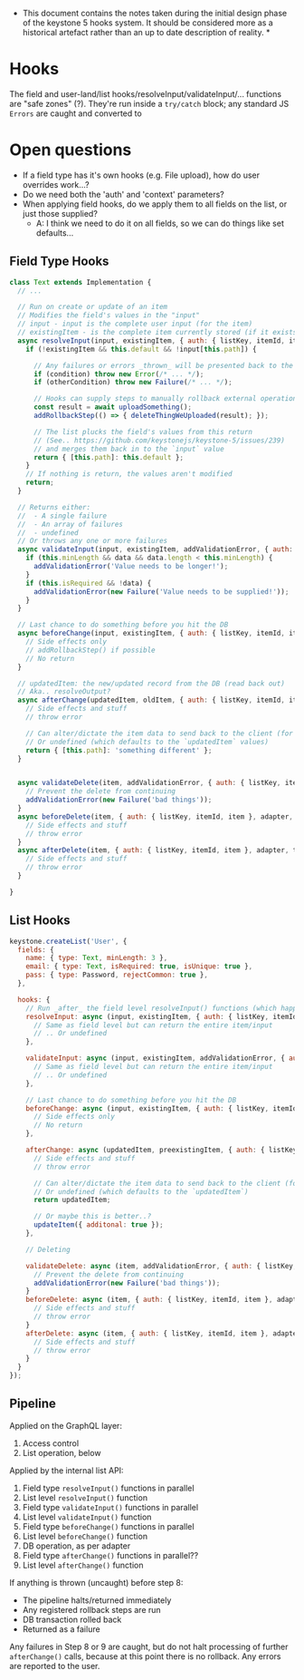 - This document contains the notes taken during the initial design phase of the keystone 5 hooks system. It should be considered more as a historical artefact rather than an up to date description of reality. \*

# Hooks

The field and user-land/list hooks/resolveInput/validateInput/... functions are "safe zones" (?).
They're run inside a `try/catch` block; any standard JS `Errors` are caught and converted to

# Open questions

- If a field type has it's own hooks (e.g. File upload), how do user overrides work...?
- Do we need both the 'auth' and 'context' parameters?
- When applying field hooks, do we apply them to all fields on the list, or just those supplied?
  - A: I think we need to do it on all fields, so we can do things like set defaults...

## Field Type Hooks

```js
class Text extends Implementation {
  // ...

  // Run on create or update of an item
  // Modifies the field's values in the "input"
  // input - input is the complete user input (for the item)
  // existingItem - is the complete item currently stored (if it exists)
  async resolveInput(input, existingItem, { auth: { listKey, itemId, item }, adapter, transaction, addRollbackStep, graphQLContext }) {
    if (!existingItem && this.default && !input[this.path]) {

      // Any failures or errors _thrown_ will be presented back to the interface
      if (condition) throw new Error(/* ... */);
      if (otherCondition) throw new Failure(/* ... */);

      // Hooks can supply steps to manually rollback external operations
      const result = await uploadSomething();
      addRollbackStep(() => { deleteThingWeUploaded(result); });

      // The list plucks the field's values from this return
      // (See.. https://github.com/keystonejs/keystone-5/issues/239)
      // and merges them back in to the `input` value
      return { [this.path]: this.default };
    }
    // If nothing is return, the values aren't modified
    return;
  }

  // Returns either:
  //  - A single failure
  //  - An array of failures
  //  - undefined
  // Or throws any one or more failures
  async validateInput(input, existingItem, addValidationError, { auth: { listKey, itemId, item }, adapter, transaction, originalInput, graphQLContext }) {
    if (this.minLength && data && data.length < this.minLength) {
      addValidationError('Value needs to be longer!');
    }
    if (this.isRequired && !data) {
      addValidationError(new Failure('Value needs to be supplied!'));
    }
  }

  // Last chance to do something before you hit the DB
  async beforeChange(input, existingItem, { auth: { listKey, itemId, item }, adapter, transaction, addRollbackStep, originalInput, graphQLContext }) {
    // Side effects only
    // addRollbackStep() if possible
    // No return
  }

  // updatedItem: the new/updated record from the DB (read back out)
  // Aka.. resolveOutput?
  async afterChange(updatedItem, oldItem, { auth: { listKey, itemId, item }, adapter, transaction, addRollbackStep, originalInput, resolvedInput, graphQLContext }) {
    // Side effects and stuff
    // throw error

    // Can alter/dictate the item data to send back to the client (for the values controlled by this field)
    // Or undefined (which defaults to the `updatedItem` values)
    return { [this.path]: 'something different' };
  }


  async validateDelete(item, addValidationError, { auth: { listKey, itemId, item }, adapter, transaction, graphQLContext }) {
    // Prevent the delete from continuing
    addValidationError(new Failure('bad things'));
  }
  async beforeDelete(item, { auth: { listKey, itemId, item }, adapter, transaction, addRollbackStep, graphQLContext }) {
    // Side effects and stuff
    // throw error
  }
  async afterDelete(item, { auth: { listKey, itemId, item }, adapter, transaction, addRollbackStep, graphQLContext }) {
    // Side effects and stuff
    // throw error
  }

}
```

## List Hooks

```js
keystone.createList('User', {
  fields: {
    name: { type: Text, minLength: 3 },
    email: { type: Text, isRequired: true, isUnique: true },
    pass: { type: Password, rejectCommon: true },
  },

  hooks: {
    // Run _after_ the field level resolveInput() functions (which happen in parallel)
    resolveInput: async (input, existingItem, { auth: { listKey, itemId, item }, adapter, transaction, addRollbackStep, graphQLContext }) => {
      // Same as field level but can return the entire item/input
      // .. Or undefined
    },

    validateInput: async (input, existingItem, addValidationError, { auth: { listKey, itemId, item }, adapter, transaction, originalInput, graphQLContext }) => {
      // Same as field level but can return the entire item/input
      // .. Or undefined
    },

    // Last chance to do something before you hit the DB
    beforeChange: async (input, existingItem, { auth: { listKey, itemId, item }, adapter, transaction, originalInput, graphQLContext }) => {
      // Side effects only
      // No return
    },

    afterChange: async (updatedItem, preexistingItem, { auth: { listKey, itemId, item }, adapter, transaction, originalInput, resolvedInput, graphQLContext, updateItem }) => {
      // Side effects and stuff
      // throw error

      // Can alter/dictate the item data to send back to the client (for the whole items)
      // Or undefined (which defaults to the `updatedItem`)
      return updatedItem;

      // Or maybe this is better..?
      updateItem({ additonal: true });
    },

    // Deleting

    validateDelete: async (item, addValidationError, { auth: { listKey, itemId, item }, adapter, transaction, graphQLContext }) => {
      // Prevent the delete from continuing
      addValidationError(new Failure('bad things'));
    }
    beforeDelete: async (item, { auth: { listKey, itemId, item }, adapter, transaction, addRollbackStep, graphQLContext }) => {
      // Side effects and stuff
      // throw error
    }
    afterDelete: async (item, { auth: { listKey, itemId, item }, adapter, transaction, addRollbackStep, graphQLContext }) => {
      // Side effects and stuff
      // throw error
    }
  }
});
```

## Pipeline

Applied on the GraphQL layer:

1. Access control
2. List operation, below

Applied by the internal list API:

1. Field type `resolveInput()` functions in parallel
2. List level `resolveInput()` function
3. Field type `validateInput()` functions in parallel
4. List level `validateInput()` function
5. Field type `beforeChange()` functions in parallel
6. List level `beforeChange()` function
7. DB operation, as per adapter
8. Field type `afterChange()` functions in parallel??
9. List level `afterChange()` function

If anything is thrown (uncaught) before step 8:

- The pipeline halts/returned immediately
- Any registered rollback steps are run
- DB transaction rolled back
- Returned as a failure

Any failures in Step 8 or 9 are caught, but do not halt processing of further `afterChange()` calls, because at this point there is no rollback. Any errors are reported to the user.
